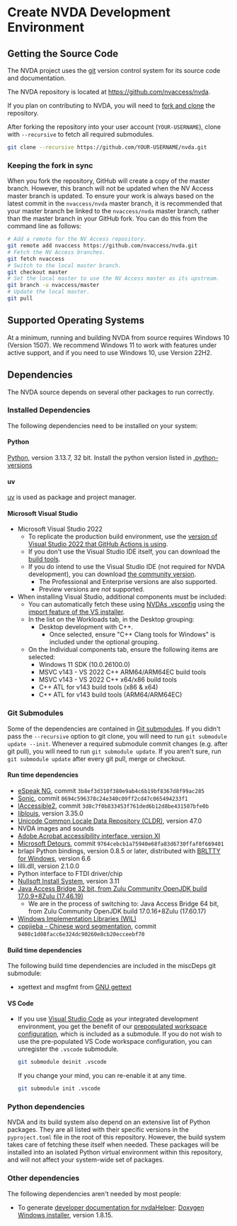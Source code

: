 # Create NVDA Development Environment

## Getting the Source Code

The NVDA project uses the [git](https://www.git-scm.com/) version control system for its source code and documentation.

The NVDA repository is located at <https://github.com/nvaccess/nvda>.

If you plan on contributing to NVDA, you will need to [fork and clone](https://docs.github.com/en/get-started/quickstart/fork-a-repo) the repository.

After forking the repository into your user account (`YOUR-USERNAME`), clone with `--recursive` to fetch all required submodules.

```sh
git clone --recursive https://github.com/YOUR-USERNAME/nvda.git
```

### Keeping the fork in sync

When you fork the repository, GitHub will create a copy of the master branch.
However, this branch will not be updated when the NV Access master branch is updated.
To ensure your work is always based on the latest commit in the `nvaccess/nvda` master branch, it is recommended that your master branch be linked to the `nvaccess/nvda` master branch, rather than the master branch in your GitHub fork.
You can do this from the command line as follows:

```sh
# Add a remote for the NV Access repository.
git remote add nvaccess https://github.com/nvaccess/nvda.git
# Fetch the NV Access branches.
git fetch nvaccess
# Switch to the local master branch.
git checkout master
# Set the local master to use the NV Access master as its upstream.
git branch -u nvaccess/master
# Update the local master.
git pull
```

## Supported Operating Systems

At a minimum, running and building NVDA from source requires Windows 10 (Version 1507).
We recommend Windows 11 to work with features under active support, and if you need to use Windows 10, use Version 22H2.

## Dependencies

The NVDA source depends on several other packages to run correctly.

### Installed Dependencies

The following dependencies need to be installed on your system:

#### Python

[Python](https://www.python.org/), version 3.13.7, 32 bit.
Install the python version listed in [.python-versions](../../.python-versions)

#### uv

[uv](https://docs.astral.sh/uv/) is used as package and project manager.

#### Microsoft Visual Studio

* Microsoft Visual Studio 2022
  * To replicate the production build environment, use the [version of Visual Studio 2022 that GitHub Actions is using](https://github.com/actions/runner-images/tree/main/images/windows).
  * If you don't use the Visual Studio IDE itself, you can download the [build tools](https://aka.ms/vs/17/release/vs_BuildTools.exe).
  * If you do intend to use the Visual Studio IDE (not required for NVDA development), you can download [the community version](https://visualstudio.microsoft.com/vs/community/).
    * The Professional and Enterprise versions are also supported.
    * Preview versions are *not* supported.
* When installing Visual Studio, additional components must be included:
  * You can automatically fetch these using [NVDAs .vsconfig](../../.vsconfig) using the [import feature of the VS installer](https://learn.microsoft.com/en-us/visualstudio/install/import-export-installation-configurations?view=vs-2022#import-a-configuration).
  * In the list on the Workloads tab, in the Desktop grouping:
    * Desktop development with C++.
      * Once selected, ensure "C++ Clang tools for Windows" is included under the optional grouping.
  * On the Individual components tab, ensure the following items are selected:
    * Windows 11 SDK (10.0.26100.0)
    * MSVC v143 - VS 2022 C++ ARM64/ARM64EC build tools
    * MSVC v143 - VS 2022 C++ x64/x86 build tools
    * C++ ATL for v143 build tools (x86 & x64)
    * C++ ATL for v143 build tools (ARM64/ARM64EC)

### Git Submodules

Some of the dependencies are contained in [Git submodules](https://git-scm.com/docs/gitsubmodules).
If you didn't pass the `--recursive` option to git clone, you will need to run `git submodule update --init`.
Whenever a required submodule commit changes (e.g. after git pull), you will need to run `git submodule update`.
If you aren't sure, run `git submodule update` after every git pull, merge or checkout.

#### Run time dependencies

* [eSpeak NG](https://github.com/espeak-ng/espeak-ng), commit `3b8ef3d310f380e9ab4c6b19bf8367d8f99ac285`
* [Sonic](https://github.com/waywardgeek/sonic), commit `8694c596378c24e340c09ff2cd47c065494233f1`
* [IAccessible2](https://wiki.linuxfoundation.org/accessibility/iaccessible2/start), commit `3d8c7f0b833453f761ded6b12d8be431507bfe0b`
* [liblouis](http://www.liblouis.io/), version 3.35.0
* [Unicode Common Locale Data Repository (CLDR)](http://cldr.unicode.org/), version 47.0
* NVDA images and sounds
* [Adobe Acrobat accessibility interface, version XI](https://download.macromedia.com/pub/developer/acrobat/AcrobatAccess.zip)
* [Microsoft Detours](https://github.com/microsoft/Detours), commit `9764cebcb1a75940e68fa83d6730ffaf0f669401`
* brlapi Python bindings, version 0.8.5 or later, distributed with [BRLTTY for Windows](https://brltty.app/download.html), version 6.6
* lilli.dll, version 2.1.0.0
* Python interface to FTDI driver/chip
* [Nullsoft Install System](https://nsis.sourceforge.io), version 3.11
* [Java Access Bridge 32 bit, from Zulu Community OpenJDK build 17.0.9+8Zulu (17.46.19)](https://github.com/nvaccess/javaAccessBridge32-bin)
  * We are in the process of switching to: Java Access Bridge 64 bit, from Zulu Community OpenJDK build 17.0.16+8Zulu (17.60.17)
* [Windows Implementation Libraries (WIL)](https://github.com/microsoft/wil/)
* [cppjieba - Chinese word segmentation](https://github.com/yanyiwu/cppjieba), commit `9408c1d08facc6e324dc90260e8cb20ecceebf70`

#### Build time dependencies

The following build time dependencies are included in the miscDeps git submodule:

* xgettext and msgfmt from [GNU gettext](https://github.com/mlocati/gettext-iconv-windows/tags)

#### VS Code

* If you use [Visual Studio Code](https://code.visualstudio.com/) as your integrated development environment, you get the benefit of our [prepopulated workspace configuration](https://github.com/nvaccess/vscode-nvda/), which is included as a submodule.
  If you do not wish to use the pre-populated VS Code workspace configuration, you can unregister the `.vscode` submodule.

  ```sh
  git submodule deinit .vscode
  ```

  If you change your mind, you can re-enable it at any time.

  ```sh
  git submodule init .vscode
  ```

### Python dependencies

NVDA and its build system also depend on an extensive list of Python packages.
They are all listed with their specific versions in the `pyproject.toml` file in the root of this repository.
However, the build system takes care of fetching these itself when needed.
These packages will be installed into an isolated Python virtual environment within this repository, and will not affect your system-wide set of packages.

### Other dependencies

The following dependencies aren't needed by most people:

* To generate [developer documentation for nvdaHelper](./buildingDevDocumentation.md#building-nvdahelper-developer-documentation): [Doxygen Windows installer](http://www.doxygen.nl/download.html), version 1.8.15.
